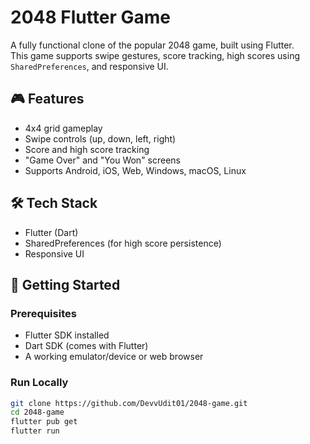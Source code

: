 # 2048 Flutter Game

A fully functional clone of the popular 2048 game, built using Flutter.  
This game supports swipe gestures, score tracking, high scores using `SharedPreferences`, and responsive UI.

## 🎮 Features

- 4x4 grid gameplay
- Swipe controls (up, down, left, right)
- Score and high score tracking
- "Game Over" and "You Won" screens
- Supports Android, iOS, Web, Windows, macOS, Linux

## 🛠️ Tech Stack

- Flutter (Dart)
- SharedPreferences (for high score persistence)
- Responsive UI

## 🚀 Getting Started

### Prerequisites

- Flutter SDK installed  
- Dart SDK (comes with Flutter)
- A working emulator/device or web browser

### Run Locally

```bash
git clone https://github.com/DevvUdit01/2048-game.git
cd 2048-game
flutter pub get
flutter run
